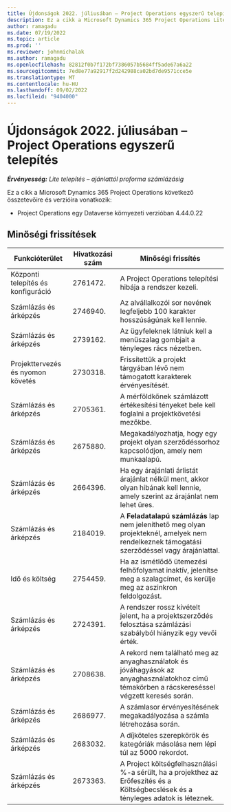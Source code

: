 ```yaml
---
title: Újdonságok 2022. júliusában – Project Operations egyszerű telepítés
description: Ez a cikk a Microsoft Dynamics 365 Project Operations Lite központi telepítésének 2022. júliusi kiadásában elérhető minőségi frissítésekről nyújt tájékoztatást.
author: ramagadu
ms.date: 07/19/2022
ms.topic: article
ms.prod: ''
ms.reviewer: johnmichalak
ms.author: ramagadu
ms.openlocfilehash: 82812f0b7f172bf7386057b5684ff5ade67a6a22
ms.sourcegitcommit: 7ed8e77a92917f2d242988ca02bd7de9571cce5e
ms.translationtype: MT
ms.contentlocale: hu-HU
ms.lasthandoff: 09/02/2022
ms.locfileid: "9404000"
---
```

# <a name="whats-new-july-2022---project-operations-lite-deployment"></a>Újdonságok 2022. júliusában – Project Operations egyszerű telepítés

_**Érvényesség:** Lite telepítés – ajánlattól proforma számlázásig_

Ez a cikk a Microsoft Dynamics 365 Project Operations következő összetevőire és verzióira vonatkozik:

- Project Operations egy Dataverse környezeti verzióban 4.44.0.22

## <a name="quality-updates"></a>Minőségi frissítések

| Funkcióterület | Hivatkozási szám | Minőségi frissítés |
| --- | --- | --- |
| Központi telepítés és konfiguráció | 2761472. | A Project Operations telepítési hibája a rendszer kezeli. |
| Számlázás és árképzés | 2746940. | Az alvállalkozói sor nevének legfeljebb 100 karakter hosszúságúnak kell lennie. |
| Számlázás és árképzés | 2739162. | Az ügyfeleknek látniuk kell a menüszalag gombjait a tényleges rács nézetben. |
| Projekttervezés és nyomon követés | 2730318. | Frissítettük a projekt tárgyában lévő nem támogatott karakterek érvényesítését. |
| Számlázás és árképzés | 2705361. | A mérföldkőnek számlázott értékesítési tényeket bele kell foglalni a projektkövetési mezőkbe. |
| Számlázás és árképzés | 2675880. | Megakadályozhatja, hogy egy projekt olyan szerződéssorhoz kapcsolódjon, amely nem munkaalapú. |
| Számlázás és árképzés | 2664396. | Ha egy árajánlati árlistát árajánlat nélkül ment, akkor olyan hibának kell lennie, amely szerint az árajánlat nem lehet üres. |
| Számlázás és árképzés | 2184019. | A **Feladatalapú számlázás** lap nem jeleníthető meg olyan projekteknél, amelyek nem rendelkeznek támogatási szerződéssel vagy árajánlattal. |
| Idő és költség | 2754459. | Ha az ismétlődő ütemezési felhőfolyamat inaktív, jelenítse meg a szalagcímet, és kerülje meg az aszinkron feldolgozást. |
| Számlázás és árképzés | 2724391. | A rendszer rossz kivételt jelent, ha a projektszerződés felosztása számlázási szabályból hiányzik egy vevői érték. |
| Számlázás és árképzés | 2708638. | A rekord nem található meg az anyaghasználatok és jóváhagyások az anyaghasználatokhoz című témakörben a rácskereséssel végzett keresés során.|
| Számlázás és árképzés | 2686977. | A számlasor érvényesítésének megakadályozása a számla létrehozása során. |
| Számlázás és árképzés | 2683032. | A díjköteles szerepkörök és kategóriák másolása nem lépi túl az 5000 rekordot.|
| Számlázás és árképzés | 2673363. | A Project költségfelhasználási %-a sérült, ha a projekthez az Erőfeszítés és a Költségbecslések és a tényleges adatok is léteznek. |

